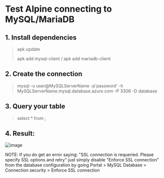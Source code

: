 # Test Alpine connecting to MySQL/MariaDB 

## 1. Install dependencies 
> apk update
>  
> apk add mysql-client / apk add mariadb-client

## 2. Create the connection
> mysql -u user@MySQLServerName -p'password' -h MySQLServerName.mysql.database.azure.com -P 3306 -D database

## 3. Query your table
> select * from <TableName>;

## 4. Result: 
![image](https://user-images.githubusercontent.com/36493244/136251240-14b06640-d4ca-4b5d-b683-40772d38f7b6.png)
  
NOTE: If you do get an error saying: "SSL connection is requeried. Please specify SSL options and retry" just simply disable "Enforce SSL connection" from the database configuration by going Portal > MySQL Database > Connection security > Enforce SSL connection 



